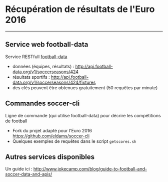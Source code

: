 # Récupération de résultats de l'Euro 2016
------------------------------------------

## Service web football-data

Service RESTfull [football-data](http://api.football-data.org)

- données (équipes, résultats) : http://api.football-data.org/v1/soccerseasons/424
- résultats sportifs : http://api.football-data.org/v1/soccerseasons/424/fixtures
- des clés peuvent être obtenues gratuitement (50 requêtes par minute)

## Commandes soccer-cli

Ligne de commande (qui utilise football-data) pour décrire les compétitions de football

- Fork du projet adapté pour l'Euro 2016 https://github.com/eldams/soccer-cli
- Quelques exemples de requêtes dans le script `getscores.sh`

## Autres services disponibles

Un guide ici : http://www.jokecamp.com/blog/guide-to-football-and-soccer-data-and-apis/


